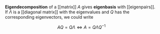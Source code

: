 **Eigendecomposition** of a [[matrix]] $A$ gives **eigenbasis** with [[eigenpairs]]. If $\Lambda$ is a [[diagonal matrix]] with the eigenvalues and $Q$ has the corresponding eigenvectors, we could write

$$
AQ = Q\Lambda \iff A = Q\Lambda Q^{-1}
$$